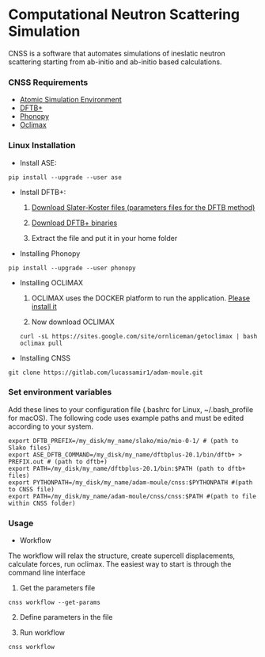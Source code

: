 # Computational Neutron Scattering Simulation

CNSS is a software that automates simulations of ineslatic neutron scattering starting from ab-initio and ab-initio based calculations.


### CNSS Requirements

* [Atomic Simulation Environment](https://wiki.fysik.dtu.dk/ase/)
* [DFTB+](https://www.dftbplus.org/)
* [Phonopy](https://phonopy.github.io/phonopy/)
* [Oclimax](https://neutrons.ornl.gov/sites/default/files/2018-NXS_Lecture_YQCheng_2.pdf)
   
### Linux Installation

* Install ASE:

```
pip install --upgrade --user ase
```

* Install DFTB+:

  1. [Download Slater-Koster files (parameters files for the DFTB method)](http://www.dftb.org/fileadmin/DFTB/public/slako-unpacked.tar.xz)

  2. [Download DFTB+ binaries](https://dftbplus.org/download/dftb-stable)

  3. Extract the file and put it in your home folder


* Installing Phonopy

```
pip install --upgrade --user phonopy
```

* Installing OCLIMAX

  1. OCLIMAX uses the DOCKER platform to run the application.
  [Please install it](https://www.docker.com/)

  2. Now download OCLIMAX

  ```  
  curl -sL https://sites.google.com/site/ornliceman/getoclimax | bash
  oclimax pull
  ```

* Installing CNSS

```
git clone https://gitlab.com/lucassamir1/adam-moule.git
```

### Set environment variables

Add these lines to your configuration file (.bashrc for Linux, ~/.bash_profile for macOS). The following code uses example paths and must be edited according to your system.

```
export DFTB_PREFIX=/my_disk/my_name/slako/mio/mio-0-1/ # (path to Slako files)
export ASE_DFTB_COMMAND=/my_disk/my_name/dftbplus-20.1/bin/dftb+ > PREFIX.out # (path to dftb+)
export PATH=/my_disk/my_name/dftbplus-20.1/bin:$PATH (path to dftb+ files)
export PYTHONPATH=/my_disk/my_name/adam-moule/cnss:$PYTHONPATH #(path to CNSS file)
export PATH=/my_disk/my_name/adam-moule/cnss/cnss:$PATH #(path to file within CNSS folder)
```

### Usage

* Workflow

The workflow will relax the structure, create supercell displacements, calculate forces, run oclimax. The easiest way to start is through the command line interface

  1. Get the parameters file
   
  ```
  cnss workflow --get-params
  ```

  2. Define parameters in the file

  3. Run workflow

  ```
  cnss workflow
  ```


